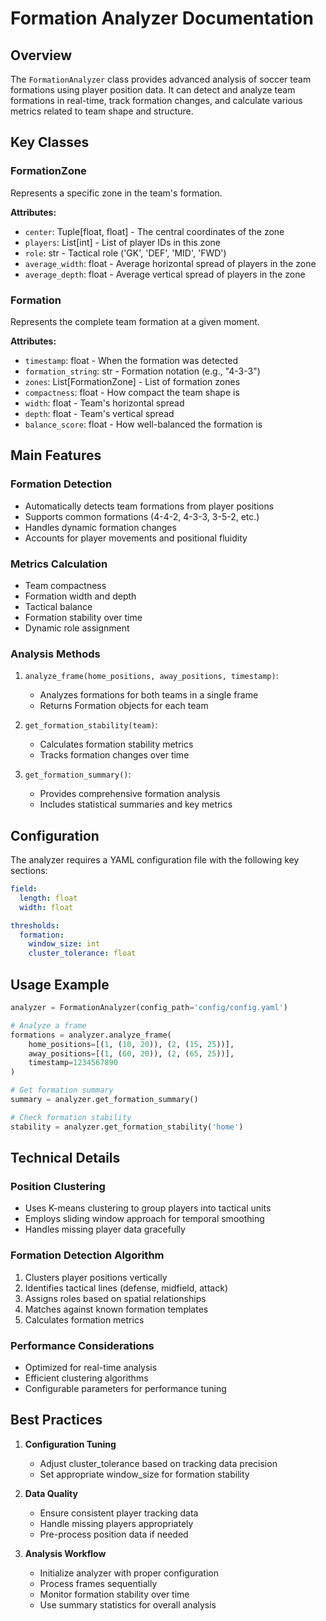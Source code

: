 # Formation Analyzer Documentation

## Overview
The `FormationAnalyzer` class provides advanced analysis of soccer team formations using player position data. It can detect and analyze team formations in real-time, track formation changes, and calculate various metrics related to team shape and structure.

## Key Classes

### FormationZone
Represents a specific zone in the team's formation.

**Attributes:**
- `center`: Tuple[float, float] - The central coordinates of the zone
- `players`: List[int] - List of player IDs in this zone
- `role`: str - Tactical role ('GK', 'DEF', 'MID', 'FWD')
- `average_width`: float - Average horizontal spread of players in the zone
- `average_depth`: float - Average vertical spread of players in the zone

### Formation
Represents the complete team formation at a given moment.

**Attributes:**
- `timestamp`: float - When the formation was detected
- `formation_string`: str - Formation notation (e.g., "4-3-3")
- `zones`: List[FormationZone] - List of formation zones
- `compactness`: float - How compact the team shape is
- `width`: float - Team's horizontal spread
- `depth`: float - Team's vertical spread
- `balance_score`: float - How well-balanced the formation is

## Main Features

### Formation Detection
- Automatically detects team formations from player positions
- Supports common formations (4-4-2, 4-3-3, 3-5-2, etc.)
- Handles dynamic formation changes
- Accounts for player movements and positional fluidity

### Metrics Calculation
- Team compactness
- Formation width and depth
- Tactical balance
- Formation stability over time
- Dynamic role assignment

### Analysis Methods
1. `analyze_frame(home_positions, away_positions, timestamp)`:
   - Analyzes formations for both teams in a single frame
   - Returns Formation objects for each team

2. `get_formation_stability(team)`:
   - Calculates formation stability metrics
   - Tracks formation changes over time

3. `get_formation_summary()`:
   - Provides comprehensive formation analysis
   - Includes statistical summaries and key metrics

## Configuration

The analyzer requires a YAML configuration file with the following key sections:
```yaml
field:
  length: float
  width: float

thresholds:
  formation:
    window_size: int
    cluster_tolerance: float
```

## Usage Example

```python
analyzer = FormationAnalyzer(config_path='config/config.yaml')

# Analyze a frame
formations = analyzer.analyze_frame(
    home_positions=[(1, (10, 20)), (2, (15, 25))],
    away_positions=[(1, (60, 20)), (2, (65, 25))],
    timestamp=1234567890
)

# Get formation summary
summary = analyzer.get_formation_summary()

# Check formation stability
stability = analyzer.get_formation_stability('home')
```

## Technical Details

### Position Clustering
- Uses K-means clustering to group players into tactical units
- Employs sliding window approach for temporal smoothing
- Handles missing player data gracefully

### Formation Detection Algorithm
1. Clusters player positions vertically
2. Identifies tactical lines (defense, midfield, attack)
3. Assigns roles based on spatial relationships
4. Matches against known formation templates
5. Calculates formation metrics

### Performance Considerations
- Optimized for real-time analysis
- Efficient clustering algorithms
- Configurable parameters for performance tuning

## Best Practices

1. **Configuration Tuning**
   - Adjust cluster_tolerance based on tracking data precision
   - Set appropriate window_size for formation stability

2. **Data Quality**
   - Ensure consistent player tracking data
   - Handle missing players appropriately
   - Pre-process position data if needed

3. **Analysis Workflow**
   - Initialize analyzer with proper configuration
   - Process frames sequentially
   - Monitor formation stability over time
   - Use summary statistics for overall analysis